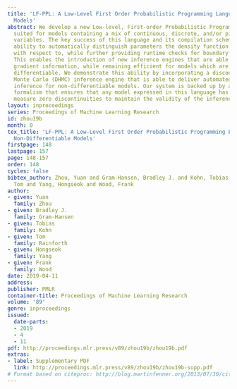 ```yaml
---
title: 'LF-PPL: A Low-Level First Order Probabilistic Programming Language for Non-Differentiable
  Models'
abstract: We develop a new Low-level, First-order Probabilistic Programming Language (LF-PPL)
  suited for models containing a mix of continuous, discrete, and/or piecewise-continuous
  variables. The key success of this language and its compilation scheme is in its
  ability to automatically distinguish parameters the density function is discontinuous
  with respect to, while further providing runtime checks for boundary crossings.
  This enables the introduction of new inference engines that are able to exploit
  gradient information, while remaining efficient for models which are not everywhere
  differentiable. We demonstrate this ability by incorporating a discontinuous Hamiltonian
  Monte Carlo (DHMC) inference engine that is able to deliver automated and efficient
  inference for non-differentiable models. Our system is backed up by a mathematical
  formalism that ensures that any model expressed in this language has a density with
  measure zero discontinuities to maintain the validity of the inference engine.
layout: inproceedings
series: Proceedings of Machine Learning Research
id: zhou19b
month: 0
tex_title: 'LF-PPL: A Low-Level First Order Probabilistic Programming Language for
  Non-Differentiable Models'
firstpage: 148
lastpage: 157
page: 148-157
order: 148
cycles: false
bibtex_author: Zhou, Yuan and Gram-Hansen, Bradley J. and Kohn, Tobias and Rainforth,
  Tom and Yang, Hongseok and Wood, Frank
author:
- given: Yuan
  family: Zhou
- given: Bradley J.
  family: Gram-Hansen
- given: Tobias
  family: Kohn
- given: Tom
  family: Rainforth
- given: Hongseok
  family: Yang
- given: Frank
  family: Wood
date: 2019-04-11
address: 
publisher: PMLR
container-title: Proceedings of Machine Learning Research
volume: '89'
genre: inproceedings
issued:
  date-parts:
  - 2019
  - 4
  - 11
pdf: http://proceedings.mlr.press/v89/zhou19b/zhou19b.pdf
extras:
- label: Supplementary PDF
  link: http://proceedings.mlr.press/v89/zhou19b/zhou19b-supp.pdf
# Format based on citeproc: http://blog.martinfenner.org/2013/07/30/citeproc-yaml-for-bibliographies/
---
```

